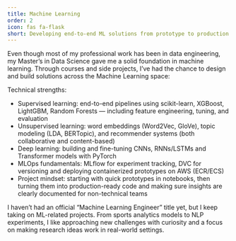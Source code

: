 ```yaml
---
title: Machine Learning
order: 2
icon: fas fa-flask
short: Developing end‑to‑end ML solutions from prototype to production.
---
```

Even though most of my professional work has been in data engineering, my Master’s in Data Science gave me a solid foundation in machine learning. Through courses and side projects, I’ve had the chance to design and build solutions across the Machine Learning space:

Technical strengths:
- Supervised learning: end-to-end pipelines using scikit-learn, XGBoost, LightGBM, Random Forests — including feature engineering, tuning, and evaluation
- Unsupervised learning: word embeddings (Word2Vec, GloVe), topic modeling (LDA, BERTopic), and recommender systems (both collaborative and content-based)
- Deep learning: building and fine-tuning CNNs, RNNs/LSTMs and Transformer models with PyTorch
- MLOps fundamentals: MLflow for experiment tracking, DVC for versioning and deploying containerized prototypes on AWS (ECR/ECS)
- Project mindset: starting with quick prototypes in notebooks, then turning them into production-ready code and making sure insights are clearly documented for non-technical teams

I haven’t had an official “Machine Learning Engineer” title yet, but I keep taking on ML-related projects. From sports analytics models to NLP experiments, I like approaching new challenges with curiosity and a focus on making research ideas work in real-world settings.